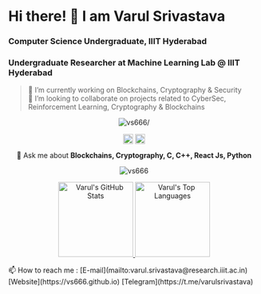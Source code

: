 # Hi there! 👋 I am Varul Srivastava
### Computer Science Undergraduate, IIIT Hyderabad
### Undergraduate Researcher at Machine Learning Lab @ IIIT Hyderabad

> 🔭 I’m currently working on Blockchains, Cryptography & Security      
> 👯 I’m looking to collaborate on projects related to CyberSec, Reinforcement Learning, Cryptography & Blockchains     
<p align="center"> <img src=https://komarev.com/ghpvc/?username=vs666 alt=vs666/> </p>
<p align="center">
<a href=https://www.linkedin.com/in/varul-srivastava-497547198/ target="blank"><img align="center" src=https://cdn.jsdelivr.net/npm/simple-icons@3.0.1/icons/linkedin.svg alt="Varul Srivastava" height="20" width="20" /></a>
<a href=https://www.facebook.com/varul.srivastava.9/ target="blank"><img align="center" src=https://cdn.jsdelivr.net/npm/simple-icons@3.0.1/icons/facebook.svg alt="Varul Srivastava" height="20" width="20" /></a>
</p>
<p align="center">
  💬 Ask me about <b>Blockchains, Cryptography, C, C++, React Js, Python</b>
</p>
<p align="center"> <img src=https://github-readme-stats.vercel.app/api?username=vs666&show_icons=true alt=vs666 /> 
</p>

<p align="center">
  <a target="_blank" href="https://github.com/vs666">
    <img height="150em" src="https://github-readme-stats.vercel.app/api?username=vs666&show_icons=true&include_all_commits=true&count_private=true&hide_border=true&theme=blueberry" alt="Varul's GitHub Stats" />
    <img height="150em" src="https://github-readme-stats.vercel.app/api/top-langs/?username=vs666&layout=compact&hide_border=true&theme=blueberry" alt="Varul's Top Languages" />
  </a>
</p>
📫 How to reach me :    
[E-mail](mailto:varul.srivastava@research.iiit.ac.in)       
[Website](https://vs666.github.io)    
[Telegram](https://t.me/varulsrivastava)    



